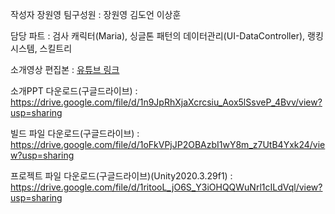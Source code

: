 작성자 장원영
팀구성원 : 장원영 김도언 이상훈

담당 파트 : 검사 캐릭터(Maria), 싱글톤 패턴의 데이터관리(UI-DataController), 랭킹시스템, 스킬트리

소개영상 편집본 :  [유튜브 링크](https://youtu.be/THTVPOIGpHY)


소개PPT 다운로드(구글드라이브) : https://drive.google.com/file/d/1n9JpRhXjaXcrcsiu_Aox5lSsveP_4Bvv/view?usp=sharing

빌드 파일 다운로드(구글드라이브) :
https://drive.google.com/file/d/1oFkVPjJP2OBAzbI1wY8m_z7UtB4Yxk24/view?usp=sharing

프로젝트 파일 다운로드(구글드라이브)(Unity2020.3.29f1) :
https://drive.google.com/file/d/1ritooL_jO6S_Y3iOHQQWuNrl1cILdVql/view?usp=sharing
